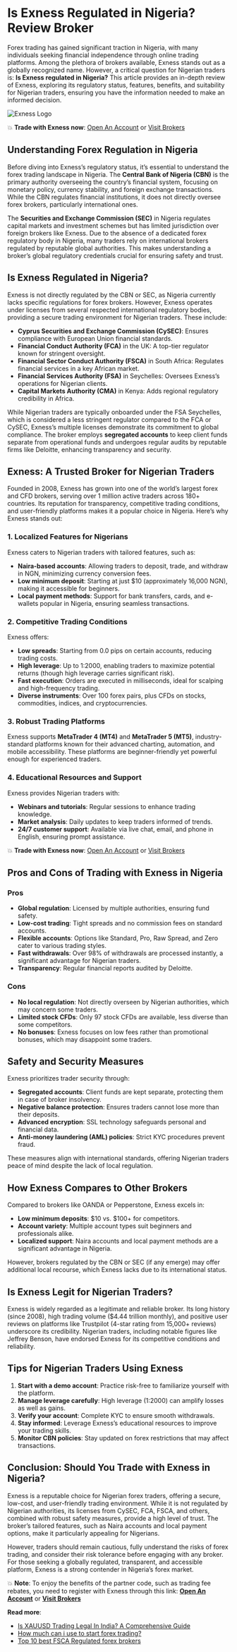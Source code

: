 # Is Exness Regulated in Nigeria? Review Broker

Forex trading has gained significant traction in Nigeria, with many individuals seeking financial independence through online trading platforms. Among the plethora of brokers available, Exness stands out as a globally recognized name. However, a critical question for Nigerian traders is: **Is Exness regulated in Nigeria?** This article provides an in-depth review of Exness, exploring its regulatory status, features, benefits, and suitability for Nigerian traders, ensuring you have the information needed to make an informed decision.

![Exness Logo](https://d3dpet1g0ty5ed.cloudfront.net/EN_Spreads_Keep_20more_20of_20what_20you_20make_3_33_Google_800x800.jpg)

💥 **Trade with Exness now**: [Open An Account](https://one.exnesstrack.org/boarding/sign-up/a/89rj8di4n7) or [Visit Brokers](https://one.exnesstrack.org/a/89rj8di4n7)

## Understanding Forex Regulation in Nigeria

Before diving into Exness’s regulatory status, it’s essential to understand the forex trading landscape in Nigeria. The **Central Bank of Nigeria (CBN)** is the primary authority overseeing the country’s financial system, focusing on monetary policy, currency stability, and foreign exchange transactions. While the CBN regulates financial institutions, it does not directly oversee forex brokers, particularly international ones. 

The **Securities and Exchange Commission (SEC)** in Nigeria regulates capital markets and investment schemes but has limited jurisdiction over foreign brokers like Exness. Due to the absence of a dedicated forex regulatory body in Nigeria, many traders rely on international brokers regulated by reputable global authorities. This makes understanding a broker’s global regulatory credentials crucial for ensuring safety and trust.

## Is Exness Regulated in Nigeria?

Exness is not directly regulated by the CBN or SEC, as Nigeria currently lacks specific regulations for forex brokers. However, Exness operates under licenses from several respected international regulatory bodies, providing a secure trading environment for Nigerian traders. These include:

- **Cyprus Securities and Exchange Commission (CySEC)**: Ensures compliance with European Union financial standards.
- **Financial Conduct Authority (FCA)** in the UK: A top-tier regulator known for stringent oversight.
- **Financial Sector Conduct Authority (FSCA)** in South Africa: Regulates financial services in a key African market.
- **Financial Services Authority (FSA)** in Seychelles: Oversees Exness’s operations for Nigerian clients.
- **Capital Markets Authority (CMA)** in Kenya: Adds regional regulatory credibility in Africa.

While Nigerian traders are typically onboarded under the FSA Seychelles, which is considered a less stringent regulator compared to the FCA or CySEC, Exness’s multiple licenses demonstrate its commitment to global compliance. The broker employs **segregated accounts** to keep client funds separate from operational funds and undergoes regular audits by reputable firms like Deloitte, enhancing transparency and security.

## Exness: A Trusted Broker for Nigerian Traders

Founded in 2008, Exness has grown into one of the world’s largest forex and CFD brokers, serving over 1 million active traders across 180+ countries. Its reputation for transparency, competitive trading conditions, and user-friendly platforms makes it a popular choice in Nigeria. Here’s why Exness stands out:

### 1. Localized Features for Nigerians
Exness caters to Nigerian traders with tailored features, such as:
- **Naira-based accounts**: Allowing traders to deposit, trade, and withdraw in NGN, minimizing currency conversion fees.
- **Low minimum deposit**: Starting at just $10 (approximately 16,000 NGN), making it accessible for beginners.
- **Local payment methods**: Support for bank transfers, cards, and e-wallets popular in Nigeria, ensuring seamless transactions.

### 2. Competitive Trading Conditions
Exness offers:
- **Low spreads**: Starting from 0.0 pips on certain accounts, reducing trading costs.
- **High leverage**: Up to 1:2000, enabling traders to maximize potential returns (though high leverage carries significant risk).
- **Fast execution**: Orders are executed in milliseconds, ideal for scalping and high-frequency trading.
- **Diverse instruments**: Over 100 forex pairs, plus CFDs on stocks, commodities, indices, and cryptocurrencies.

### 3. Robust Trading Platforms
Exness supports **MetaTrader 4 (MT4)** and **MetaTrader 5 (MT5)**, industry-standard platforms known for their advanced charting, automation, and mobile accessibility. These platforms are beginner-friendly yet powerful enough for experienced traders.

### 4. Educational Resources and Support
Exness provides Nigerian traders with:
- **Webinars and tutorials**: Regular sessions to enhance trading knowledge.
- **Market analysis**: Daily updates to keep traders informed of trends.
- **24/7 customer support**: Available via live chat, email, and phone in English, ensuring prompt assistance.

💥 **Trade with Exness now**: [Open An Account](https://one.exnesstrack.org/boarding/sign-up/a/89rj8di4n7) or [Visit Brokers](https://one.exnesstrack.org/a/89rj8di4n7)

## Pros and Cons of Trading with Exness in Nigeria

### Pros
- **Global regulation**: Licensed by multiple authorities, ensuring fund safety.
- **Low-cost trading**: Tight spreads and no commission fees on standard accounts.
- **Flexible accounts**: Options like Standard, Pro, Raw Spread, and Zero cater to various trading styles.
- **Fast withdrawals**: Over 98% of withdrawals are processed instantly, a significant advantage for Nigerian traders.
- **Transparency**: Regular financial reports audited by Deloitte.

### Cons
- **No local regulation**: Not directly overseen by Nigerian authorities, which may concern some traders.
- **Limited stock CFDs**: Only 97 stock CFDs are available, less diverse than some competitors.
- **No bonuses**: Exness focuses on low fees rather than promotional bonuses, which may disappoint some traders.

## Safety and Security Measures

Exness prioritizes trader security through:
- **Segregated accounts**: Client funds are kept separate, protecting them in case of broker insolvency.
- **Negative balance protection**: Ensures traders cannot lose more than their deposits.
- **Advanced encryption**: SSL technology safeguards personal and financial data.
- **Anti-money laundering (AML) policies**: Strict KYC procedures prevent fraud.

These measures align with international standards, offering Nigerian traders peace of mind despite the lack of local regulation.

## How Exness Compares to Other Brokers

Compared to brokers like OANDA or Pepperstone, Exness excels in:
- **Low minimum deposits**: $10 vs. $100+ for competitors.
- **Account variety**: Multiple account types suit beginners and professionals alike.
- **Localized support**: Naira accounts and local payment methods are a significant advantage in Nigeria.

However, brokers regulated by the CBN or SEC (if any emerge) may offer additional local recourse, which Exness lacks due to its international status.

## Is Exness Legit for Nigerian Traders?

Exness is widely regarded as a legitimate and reliable broker. Its long history (since 2008), high trading volume ($4.44 trillion monthly), and positive user reviews on platforms like Trustpilot (4-star rating from 15,000+ reviews) underscore its credibility. Nigerian traders, including notable figures like Jeffrey Benson, have endorsed Exness for its competitive conditions and reliability.

## Tips for Nigerian Traders Using Exness

1. **Start with a demo account**: Practice risk-free to familiarize yourself with the platform.
2. **Manage leverage carefully**: High leverage (1:2000) can amplify losses as well as gains.
3. **Verify your account**: Complete KYC to ensure smooth withdrawals.
4. **Stay informed**: Leverage Exness’s educational resources to improve your trading skills.
5. **Monitor CBN policies**: Stay updated on forex restrictions that may affect transactions.

## Conclusion: Should You Trade with Exness in Nigeria?

Exness is a reputable choice for Nigerian forex traders, offering a secure, low-cost, and user-friendly trading environment. While it is not regulated by Nigerian authorities, its licenses from CySEC, FCA, FSCA, and others, combined with robust safety measures, provide a high level of trust. The broker’s tailored features, such as Naira accounts and local payment options, make it particularly appealing for Nigerians.

However, traders should remain cautious, fully understand the risks of forex trading, and consider their risk tolerance before engaging with any broker. For those seeking a globally regulated, transparent, and accessible platform, Exness is a strong contender in Nigeria’s forex market.

💥 **Note**: To enjoy the benefits of the partner code, such as trading fee rebates, you need to register with Exness through this link: **[Open An Account](https://one.exnesstrack.org/boarding/sign-up/a/89rj8di4n7)** or **[Visit Brokers](https://one.exnesstrack.org/a/89rj8di4n7)**

**Read more**:
- [Is XAUUSD Trading Legal In India? A Comprehensive Guide](https://github.com/MarryMTP/Exness/blob/main/Is%20XAUUSD%20Trading%20Legal%20In%20India%3F%20A%20Comprehensive%20Guide.md)
- [How much can i use to start forex trading?](https://github.com/MarryMTP/Exness/blob/main/How%20much%20can%20i%20use%20to%20start%20forex%20trading%3F.md)
- [Top 10 best FSCA Regulated forex brokers](https://github.com/MarryMTP/Exness/blob/main/Top%2010%20best%20FSCA%20Regulated%20forex%20brokers.md)
